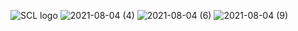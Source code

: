 ![SCL logo](https://user-images.githubusercontent.com/79670236/128267109-4847936c-6de8-4d9e-b648-d7bbfdb0879a.png)
![2021-08-04 (4)](https://user-images.githubusercontent.com/79670236/128268142-f4ac2a00-b0b5-4ebe-a3e1-1d892bec4273.png)
![2021-08-04 (6)](https://user-images.githubusercontent.com/79670236/128268392-12c21ac3-9b76-4571-aaad-32707e8e39a7.png)
![2021-08-04 (9)](https://user-images.githubusercontent.com/79670236/128268778-63520233-c3ab-4258-a2b8-3f9def879f2e.png)



